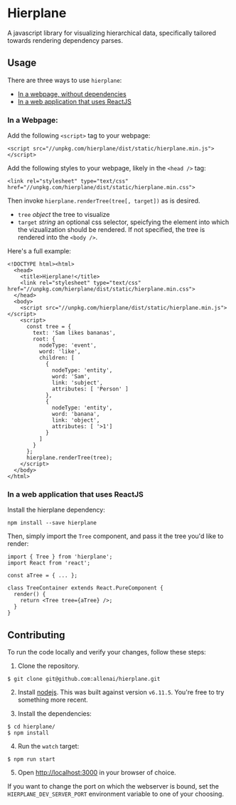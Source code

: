 # Hierplane

A javascript library for visualizing hierarchical data, specifically tailored towards rendering
dependency parses.

## Usage

There are three ways to use `hierplane`:

* [In a webpage, without dependencies](#web)
* [In a web application that uses ReactJS](#web-react)

### <a name="web"></a>In a Webpage:

Add the following `<script>` tag to your webpage:

```
<script src="//unpkg.com/hierplane/dist/static/hierplane.min.js"></script>
```

Add the following styles to your webpage, likely in the `<head />` tag:

```
<link rel="stylesheet" type="text/css" href="//unpkg.com/hierplane/dist/static/hierplane.min.css">
```

Then invoke `hierplane.renderTree(tree[, target])` as is desired.

   - `tree` *object* the tree to visualize
   - `target` *string* an optional css selector, speicfying the element into which the vizualization
     should be rendered. If not specified, the tree is rendered into the `<body />`.

Here's a full example:

```
<!DOCTYPE html><html>
  <head>
    <title>Hierplane!</title>
    <link rel="stylesheet" type="text/css" href="//unpkg.com/hierplane/dist/static/hierplane.min.css">
  </head>
  <body>
    <script src="//unpkg.com/hierplane/dist/static/hierplane.min.js"></script>
    <script>
      const tree = {
        text: 'Sam likes bananas',
        root: {
          nodeType: 'event',
          word: 'like',
          children: [
            {
              nodeType: 'entity',
              word: 'Sam',
              link: 'subject',
              attributes: [ 'Person' ]
            },
            {
              nodeType: 'entity',
              word: 'banana',
              link: 'object',
              attributes: [ '>1']
            }
          ]
        }
      };
      hierplane.renderTree(tree);
    </script>
  </body>
</html>
```

### <a name="web-react">In a web application that uses ReactJS

Install the hierplane dependency:

```
npm install --save hierplane
```

Then, simply import the `Tree` component, and pass it the tree you'd like to render:

```
import { Tree } from 'hierplane';
import React from 'react';

const aTree = { ... };

class TreeContainer extends React.PureComponent {
  render() {
    return <Tree tree={aTree} />;
  }
}
```

## Contributing

To run the code locally and verify your changes, follow these steps:

1. Clone the repository.

  ```
  $ git clone git@github.com:allenai/hierplane.git
  ```

2. Install [nodejs](https://nodejs.org/en/). This was built against version `v6.11.5`. You're free
   to try something more recent.

3. Install the dependencies:

  ```
  $ cd hierplane/
  $ npm install
  ```

4. Run the `watch` target:

  ```
  $ npm run start
  ```

5. Open [http://localhost:3000](http://localhost:3000) in your browser of choice.

If you want to change the port on which the webserver is bound, set the `HIERPLANE_DEV_SERVER_PORT`
environment variable to one of your choosing.
